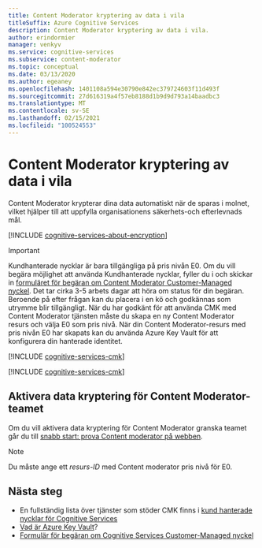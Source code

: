 ```yaml
---
title: Content Moderator kryptering av data i vila
titleSuffix: Azure Cognitive Services
description: Content Moderator kryptering av data i vila.
author: erindormier
manager: venkyv
ms.service: cognitive-services
ms.subservice: content-moderator
ms.topic: conceptual
ms.date: 03/13/2020
ms.author: egeaney
ms.openlocfilehash: 1401108a594e30790e842ec379724603f11d493f
ms.sourcegitcommit: 27d616319a4f57eb8188d1b9d9d793a14baadbc3
ms.translationtype: MT
ms.contentlocale: sv-SE
ms.lasthandoff: 02/15/2021
ms.locfileid: "100524553"
---
```

# <a name="content-moderator-encryption-of-data-at-rest"></a>Content Moderator kryptering av data i vila

Content Moderator krypterar dina data automatiskt när de sparas i molnet, vilket hjälper till att uppfylla organisationens säkerhets-och efterlevnads mål.

[!INCLUDE [cognitive-services-about-encryption](../includes/cognitive-services-about-encryption.md)]

> [!IMPORTANT]
> Kundhanterade nycklar är bara tillgängliga på pris nivån E0. Om du vill begära möjlighet att använda Kundhanterade nycklar, fyller du i och skickar in [formuläret för begäran om Content Moderator Customer-Managed nyckel](https://aka.ms/cogsvc-cmk). Det tar cirka 3-5 arbets dagar att höra om status för din begäran. Beroende på efter frågan kan du placera i en kö och godkännas som utrymme blir tillgängligt. När du har godkänt för att använda CMK med Content Moderator tjänsten måste du skapa en ny Content Moderator resurs och välja E0 som pris nivå. När din Content Moderator-resurs med pris nivån E0 har skapats kan du använda Azure Key Vault för att konfigurera din hanterade identitet.

[!INCLUDE [cognitive-services-cmk](../includes/cognitive-services-cmk-regions.md)]

[!INCLUDE [cognitive-services-cmk](../includes/configure-customer-managed-keys.md)]

## <a name="enable-data-encryption-for-your-content-moderator-team"></a>Aktivera data kryptering för Content Moderator-teamet

Om du vill aktivera data kryptering för Content Moderator granska teamet går du till [snabb start: prova Content moderator på webben](quick-start.md#create-a-review-team).  

> [!NOTE]
> Du måste ange ett _resurs-ID_ med Content moderator pris nivå för E0.

## <a name="next-steps"></a>Nästa steg

* En fullständig lista över tjänster som stöder CMK finns i [kund hanterade nycklar för Cognitive Services](../encryption/cognitive-services-encryption-keys-portal.md)
* [Vad är Azure Key Vault](../../key-vault/general/overview.md)?
* [Formulär för begäran om Cognitive Services Customer-Managed nyckel](https://aka.ms/cogsvc-cmk)